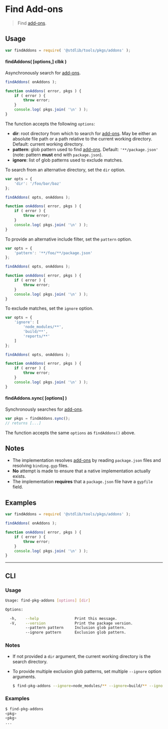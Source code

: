 # Find Add-ons

> Find [add-ons][node-add-ons].


<section class="usage">

## Usage

``` javascript
var findAddons = require( '@stdlib/tools/pkgs/addons' );
```

#### findAddons( \[options,\] clbk )

Asynchronously search for [add-ons][node-add-ons].

``` javascript
findAddons( onAddons );

function onAddons( error, pkgs ) {
    if ( error ) {
        throw error;
    }
    console.log( pkgs.join( '\n' ) );
}
```

The function accepts the following `options`:

* __dir__: root directory from which to search for [add-ons][node-add-ons]. May be either an absolute file path or a path relative to the current working directory. Default: current working directory.
* __pattern__: glob pattern used to find [add-ons][node-add-ons]. Default: `'**/package.json'` (note: pattern __must__ end with `package.json`).
* __ignore__: list of glob patterns used to exclude matches.

To search from an alternative directory, set the `dir` option.

``` javascript
var opts = {
    'dir': '/foo/bar/baz'
};

findAddons( opts, onAddons );

function onAddons( error, pkgs ) {
    if ( error ) {
        throw error;
    }
    console.log( pkgs.join( '\n' ) );
}
```

To provide an alternative include filter, set the `pattern` option.

``` javascript
var opts = {
    'pattern': '**/foo/**/package.json'
};

findAddons( opts, onAddons );

function onAddons( error, pkgs ) {
    if ( error ) {
        throw error;
    }
    console.log( pkgs.join( '\n' ) );
}
```

To exclude matches, set the `ignore` option.

``` javascript
var opts = {
    'ignore': [
        'node_modules/**',
        'build/**',
        'reports/**'
    ]
};

findAddons( opts, onAddons );

function onAddons( error, pkgs ) {
    if ( error ) {
        throw error;
    }
    console.log( pkgs.join( '\n' ) );
}
```


#### findAddons.sync( \[options\] )

Synchronously searches for [add-ons][node-add-ons].

``` javascript
var pkgs = findAddons.sync();
// returns [...]
```

The function accepts the same `options` as `findAddons()` above.

</section>

<!-- /.usage -->


<section class="notes">

## Notes

* The implementation resolves [add-ons][node-add-ons] by reading `package.json` files and resolving `binding.gyp` files. 
* __No__ attempt is made to ensure that a native implementation actually exists.
* The implementation __requires__ that a `package.json` file have a `gypfile` field.

</section>

<!-- /.notes -->


<section class="examples">

## Examples

``` javascript
var findAddons = require( '@stdlib/tools/pkgs/addons' );

findAddons( onAddons );

function onAddons( error, pkgs ) {
    if ( error ) {
        throw error;
    }
    console.log( pkgs.join( '\n' ) );
}
```

</section>

<!-- /.examples -->


---

<section class="cli">

## CLI

<section class="usage">

### Usage

``` bash
Usage: find-pkg-addons [options] [dir]

Options:

  -h,    --help                Print this message.
  -V,    --version             Print the package version.
         --pattern pattern     Inclusion glob pattern.
         --ignore pattern      Exclusion glob pattern.
```

</section>

<!-- /.usage -->


<section class="notes">

### Notes

* If not provided a `dir` argument, the current working directory is the search directory.

* To provide multiple exclusion glob patterns, set multiple `--ignore` option arguments.

  ``` bash
  $ find-pkg-addons --ignore=node_modules/** --ignore=build/** --ignore=reports/**
  ```

</section>

<!-- /.notes -->


<section class="examples">

### Examples

``` bash
$ find-pkg-addons
<pkg>
<pkg>
...
```

</section>

<!-- /.examples -->

</section>

<!-- /.cli -->


<section class="links">

[node-add-ons]: https://nodejs.org/api/addons.html

</section>

<!-- /.links -->
